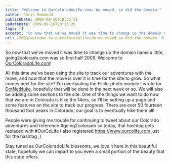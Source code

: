 ```yaml
---
title: "Welcome to OurColoradoLife.com: We moved, so did the domain!"
author: Chris Hammond
publishDate: 2009-09-16T18:55:51
updateDate: 2009-09-16T20:15:26
tags: []
excerpt: "So now that we’ve moved it was time to change up the domain name a little, going2colorado.com was so first half 2009. Welcome to OurColoradoLife.com!  All this time we’ve been using the site to track our adventures with the move, and now that the move is over it is time for the site to grow. So what comes next for the site? I’m overhauling the Flickr photo module I wrote for DotNetNuke, hopefully that will be done in the next week or so. We will also be adding some sections to the site. One of the things we want to do now that we are in Colorado is hike the 14ers, so I’ll be setting up a page and some features on the site to track our progress. There are over 50 fourteen thousand foot peaks in Colorado, our goal is to eventually hike them all!  People were giving me trouble for continuing to tweet about our Colorado adventures and reference #going2colorado so today, that hashtag gets replaced with #OurCoLife I also registered https://www.ourcolife.com just for the hashtag ;)  Stay tuned as OurColoradoLife blossoms, we love it here in this beautiful state, hopefully we can impart to you even a small portion of the beauty that this state offers."
url: /2009/welcome-to-ourcoloradolifecom-we-moved-so-did-the-domain  # Use the generated URL with year
---
```

<p>So now that we’ve moved it was time to change up the domain name a little, going2colorado.com was so first half 2009. Welcome to <a target="_blank" href="https://www.ourcoloradolife.com/">OurColoradoLife.com</a>!</p> <p>All this time we’ve been using the site to track our adventures with the move, and now that the move is over it is time for the site to grow. So what comes next for the site? I’m overhauling the Flickr photo module I wrote for <a target="_blank" href="https://www.dotnetnuke.com/">DotNetNuke</a>, hopefully that will be done in the next week or so. We will also be adding some sections to the site. One of the things we want to do now that we are in Colorado is hike the 14ers, so I’ll be setting up a page and some features on the site to track our progress. There are over 50 fourteen thousand foot peaks in Colorado, our goal is to eventually hike them all!</p> <p>People were giving me trouble for continuing to tweet about our Colorado adventures and reference #going2colorado so today, that hashtag gets replaced with #OurCoLife I also registered <a href="https://www.ourcolife.com">https://www.ourcolife.com</a> just for the hashtag ;)</p> <p>Stay tuned as OurColoradoLife blossoms, we love it here in this beautiful state, hopefully we can impart to you even a small portion of the beauty that this state offers.</p>
